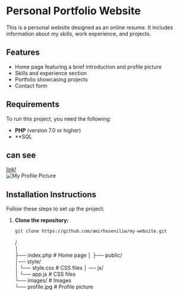 # Personal Portfolio Website  

This is a personal website designed as an online resume. It includes information about my skills, work experience, and projects.  

## Features  

- Home page featuring a brief introduction and profile picture  
- Skills and experience section  
- Portfolio showcasing projects  
- Contact form  

## Requirements  

To run this project, you need the following:  

- **PHP** (version 7.0 or higher)  
- **SQL  
## can see 
[link!](http://amirhoseniliw.ir)  
![My Profile Picture](images/profile.jpg)  


## Installation Instructions  

Follow these steps to set up the project:  

1. **Clone the repository:**  

   ```bash  
   git clone https://github.com/amirhoseniliw/my-website.git
   ```
   <amirhoseniliw>/  
│  
├── index.php               # Home page
│
├── public/                  
   │──  style/            
   │        └── style.css   # CSS files 
   │ ──  js/            
   │        └── app.js   # CSS files             
   └── images/                 # Images  
          └── profile.jpg         # Profile picture
   
